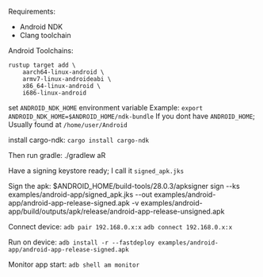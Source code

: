 Requirements:
- Android NDK
- Clang toolchain

Android Toolchains:
```
rustup target add \
    aarch64-linux-android \
    armv7-linux-androideabi \
    x86_64-linux-android \
    i686-linux-android
```

set `ANDROID_NDK_HOME` environment variable
Example: `export ANDROID_NDK_HOME=$ANDROID_HOME/ndk-bundle`
If you dont have `ANDROID_HOME`; Usually found at `/home/user/Android`

install cargo-ndk: `cargo install cargo-ndk`

Then run gradle:
./gradlew aR

Have a signing keystore ready; I call it `signed_apk.jks`

Sign the apk:
$ANDROID_HOME/build-tools/28.0.3/apksigner sign --ks examples/android-app/signed_apk.jks --out examples/android-app/android-app-release-signed.apk -v examples/android-app/build/outputs/apk/release/android-app-release-unsigned.apk

Connect device:
`adb pair 192.168.0.x:x` 
`adb connect 192.168.0.x:x`

Run on device:
`adb install -r --fastdeploy examples/android-app/android-app-release-signed.apk`

Monitor app start:
`adb shell am monitor`
